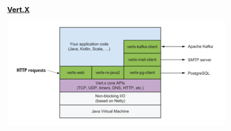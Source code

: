 ### [Vert.X](https://vertx.io/)

![Vert.X Architecture](vertx-architecture.png "Vert.X Architecture")
